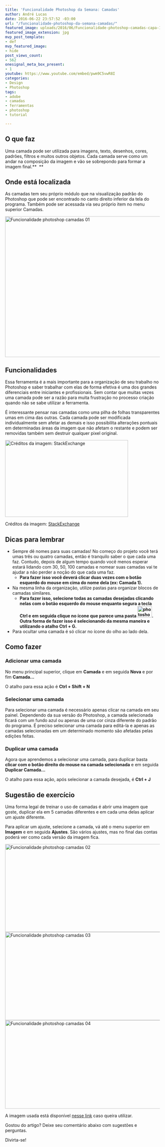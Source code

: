 ```yaml
---
title: 'Funcionalidade Photoshop da Semana: Camadas'
author: André Lucas
date: 2016-06-22 23:57:52 -03:00
url: "/funcionalidade-photoshop-da-semana-camadas/"
featured_image: uploads/2016/06/Funcionalidade-photoshop-camadas-capa-1
featured_image_extension: jpg
mvp_post_template:
- def
mvp_featured_image:
- hide
post_views_count:
- 562
onesignal_meta_box_present:
- 1
youtube: https://www.youtube.com/embed/pwm9C5vwR8I
categories:
- Design
- Photoshop
tags:
- adobe
- camadas
- ferramentas
- photoshop
- tutorial

---
```

## O que faz

Uma camada pode ser utilizada para imagens, texto, desenhos, cores, padrões, filtros e muitos outros objetos. Cada camada serve como um andar na composição da imagem e vão se sobrepondo para formar a imagem final.\*\*  \*\*

## Onde está localizada

As camadas tem seu próprio módulo que na visualização padrão do Photoshop que pode ser encontrado no canto direito inferior da tela do programa. Também pode ser acessada via seu próprio item no menu superior Camadas.

<img class=" wp-image-35 aligncenter" src="/images/uploads/2016/06/Funcionalidade-photoshop-camadas-01.jpg" alt="Funcionalidade photoshop camadas 01" width="515" height="458" srcset="/images/uploads/2016/06/Funcionalidade-photoshop-camadas-01.jpg 696w, /images/uploads/2016/06/Funcionalidade-photoshop-camadas-01-300x267.jpg 300w" sizes="(max-width: 515px) 100vw, 515px" />

## Funcionalidades

Essa ferramenta é a mais importante para a organização de seu trabalho no Photoshop e saber trabalhar com elas de forma efetiva é uma dos grandes diferenciais entre iniciantes e profissionais. Sem contar que muitas vezes uma camada pode ser a razão para muita frustração no processo criação quando não se sabe utilizar a ferramenta.

É interessante pensar nas camadas como uma pilha de folhas transparentes umas em cima das outras. Cada camada pode ser modificada individualmente sem afetar as demais e isso possibilita alterações pontuais em determinadas áreas da imagem que não afetam o restante e podem ser removidas também sem destruir qualquer pixel original.

<div id="attachment_38" style="width: 410px" class="wp-caption aligncenter">
<img class="size-full wp-image-38" src="/images/uploads/2016/06/photoshop-layers.png" alt="Créditos da imagem: StackExchange" width="400" height="250" srcset="/images/uploads/2016/06/photoshop-layers.png 400w, /images/uploads/2016/06/photoshop-layers-300x188.png 300w" sizes="(max-width: 400px) 100vw, 400px" />

<p class="wp-caption-text">
Créditos da imagem: <a href="http://graphicdesign.stackexchange.com/questions/27507/how-can-i-create-and-batch-this-3d-planes-effect" target="_blank" rel="noopener">StackExchange</a>
</p>
</div>

## Dicas para lembrar

* Sempre dê nomes para suas camadas! No começo do projeto você terá umas três ou quatro camadas, então é tranquilo saber o que cada uma faz. Contudo, depois de algum tempo quando você menos esperar estará lidando com 30, 50, 100 camadas e nomear suas camadas vai te ajudar a não perder a noção do que cada uma faz.
  * **Para fazer isso você deverá clicar duas vezes com o botão esquerdo do mouse em cima do nome dela (ex: Camada 1).**
* Na mesma linha da organização, utilize pastas para organizar blocos de camadas similares.
  * **Para fazer isso, selecione todas as camadas desejadas clicando nelas com o botão esquerdo do mouse enquanto segura a tecla Ctrl e em seguida clique no ícone que parece uma pasta <img class="alignnone wp-image-36" src="/images/uploads/2016/06/photoshop_pasta.jpg" alt="photoshop_pasta" width="47" height="37" />. Outra forma de fazer isso é selecionando da mesma maneira e utilizando o atalho Ctrl + G.**
* Para ocultar uma camada é só clicar no ícone do olho ao lado dela.

## Como fazer

### Adicionar uma camada

No menu principal superior, clique em **Camada** e em seguida **Nova** e por fim **Camada…**

O atalho para essa ação é **Ctrl + Shift + N**

### Selecionar uma camada

Para selecionar uma camada é necessário apenas clicar na camada em seu painel. Dependendo da sua versão do Photoshop, a camada selecionada ficará com um fundo azul ou apenas de uma cor cinza diferente do padrão do programa. É preciso selecionar uma camada para editá-la e apenas as camadas selecionadas em um determinado momento são afetadas pelas edições feitas.

### Duplicar uma camada

Agora que aprendemos a selecionar uma camada, para duplicar basta **clicar com o botão direito do mouse na camada selecionada** e em seguida **Duplicar Camada…**

O atalho para essa ação, após selecionar a camada desejada, é **Ctrl + J**

## Sugestão de exercício

Uma forma legal de treinar o uso de camadas é abrir uma imagem que goste, duplicar ela em 5 camadas diferentes e em cada uma delas aplicar um ajuste diferente.

Para aplicar um ajuste, selecione a camada, vá até o menu superior em **Imagem** e em seguida **Ajustes**. São vários ajustes, mas no final das contas poderá ver como cada versão da imagem fica.

<img class="wp-image-39 aligncenter" src="/images/uploads/2016/06/Funcionalidade-photoshop-camadas-02.jpg" alt="Funcionalidade photoshop camadas 02" width="558" height="286" srcset="/images/uploads/2016/06/Funcionalidade-photoshop-camadas-02.jpg 1134w, /images/uploads/2016/06/Funcionalidade-photoshop-camadas-02-300x154.jpg 300w, /images/uploads/2016/06/Funcionalidade-photoshop-camadas-02-768x393.jpg 768w, /images/uploads/2016/06/Funcionalidade-photoshop-camadas-02-1024x525.jpg 1024w" sizes="(max-width: 558px) 100vw, 558px" /> <img class="wp-image-40 aligncenter" src="/images/uploads/2016/06/Funcionalidade-photoshop-camadas-03.jpg" alt="Funcionalidade photoshop camadas 03" width="559" height="287" srcset="/images/uploads/2016/06/Funcionalidade-photoshop-camadas-03.jpg 1132w, /images/uploads/2016/06/Funcionalidade-photoshop-camadas-03-300x154.jpg 300w, /images/uploads/2016/06/Funcionalidade-photoshop-camadas-03-768x395.jpg 768w, /images/uploads/2016/06/Funcionalidade-photoshop-camadas-03-1024x526.jpg 1024w" sizes="(max-width: 559px) 100vw, 559px" /><img class="wp-image-41 aligncenter" src="/images/uploads/2016/06/Funcionalidade-photoshop-camadas-04.jpg" alt="Funcionalidade photoshop camadas 04" width="559" height="288" srcset="/images/uploads/2016/06/Funcionalidade-photoshop-camadas-04.jpg 1129w, /images/uploads/2016/06/Funcionalidade-photoshop-camadas-04-300x155.jpg 300w, /images/uploads/2016/06/Funcionalidade-photoshop-camadas-04-768x396.jpg 768w, /images/uploads/2016/06/Funcionalidade-photoshop-camadas-04-1024x528.jpg 1024w" sizes="(max-width: 559px) 100vw, 559px" />

A imagem usada está disponível [nesse link](https://www.pexels.com/photo/fruit-strawberry-sweet-food-112826/) caso queira utilizar.

Gostou do artigo? Deixe seu comentário abaixo com sugestões e perguntas.

Divirta-se!
